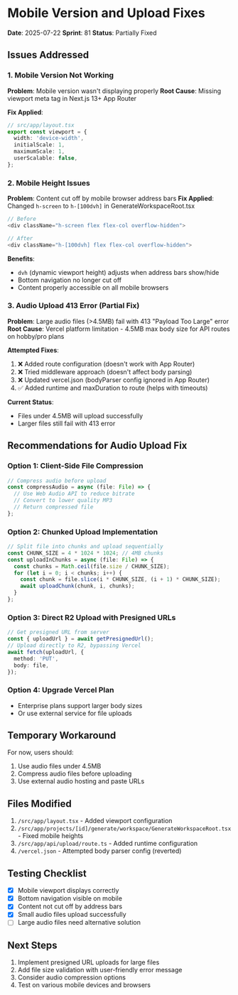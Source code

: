 # Mobile Version and Upload Fixes

**Date**: 2025-07-22
**Sprint**: 81
**Status**: Partially Fixed

## Issues Addressed

### 1. Mobile Version Not Working

**Problem**: Mobile version wasn't displaying properly
**Root Cause**: Missing viewport meta tag in Next.js 13+ App Router

**Fix Applied**:
```typescript
// src/app/layout.tsx
export const viewport = {
  width: 'device-width',
  initialScale: 1,
  maximumScale: 1,
  userScalable: false,
};
```

### 2. Mobile Height Issues

**Problem**: Content cut off by mobile browser address bars
**Fix Applied**: Changed `h-screen` to `h-[100dvh]` in GenerateWorkspaceRoot.tsx

```typescript
// Before
<div className="h-screen flex flex-col overflow-hidden">

// After  
<div className="h-[100dvh] flex flex-col overflow-hidden">
```

**Benefits**:
- `dvh` (dynamic viewport height) adjusts when address bars show/hide
- Bottom navigation no longer cut off
- Content properly accessible on all mobile browsers

### 3. Audio Upload 413 Error (Partial Fix)

**Problem**: Large audio files (>4.5MB) fail with 413 "Payload Too Large" error
**Root Cause**: Vercel platform limitation - 4.5MB max body size for API routes on hobby/pro plans

**Attempted Fixes**:
1. ❌ Added route configuration (doesn't work with App Router)
2. ❌ Tried middleware approach (doesn't affect body parsing)
3. ❌ Updated vercel.json (bodyParser config ignored in App Router)
4. ✅ Added runtime and maxDuration to route (helps with timeouts)

**Current Status**: 
- Files under 4.5MB will upload successfully
- Larger files still fail with 413 error

## Recommendations for Audio Upload Fix

### Option 1: Client-Side File Compression
```typescript
// Compress audio before upload
const compressAudio = async (file: File) => {
  // Use Web Audio API to reduce bitrate
  // Convert to lower quality MP3
  // Return compressed file
};
```

### Option 2: Chunked Upload Implementation
```typescript
// Split file into chunks and upload sequentially
const CHUNK_SIZE = 4 * 1024 * 1024; // 4MB chunks
const uploadInChunks = async (file: File) => {
  const chunks = Math.ceil(file.size / CHUNK_SIZE);
  for (let i = 0; i < chunks; i++) {
    const chunk = file.slice(i * CHUNK_SIZE, (i + 1) * CHUNK_SIZE);
    await uploadChunk(chunk, i, chunks);
  }
};
```

### Option 3: Direct R2 Upload with Presigned URLs
```typescript
// Get presigned URL from server
const { uploadUrl } = await getPresignedUrl();
// Upload directly to R2, bypassing Vercel
await fetch(uploadUrl, {
  method: 'PUT',
  body: file,
});
```

### Option 4: Upgrade Vercel Plan
- Enterprise plans support larger body sizes
- Or use external service for file uploads

## Temporary Workaround

For now, users should:
1. Use audio files under 4.5MB
2. Compress audio files before uploading
3. Use external audio hosting and paste URLs

## Files Modified

1. `/src/app/layout.tsx` - Added viewport configuration
2. `/src/app/projects/[id]/generate/workspace/GenerateWorkspaceRoot.tsx` - Fixed mobile heights
3. `/src/app/api/upload/route.ts` - Added runtime configuration
4. `/vercel.json` - Attempted body parser config (reverted)

## Testing Checklist

- [x] Mobile viewport displays correctly
- [x] Bottom navigation visible on mobile
- [x] Content not cut off by address bars
- [x] Small audio files upload successfully
- [ ] Large audio files need alternative solution

## Next Steps

1. Implement presigned URL uploads for large files
2. Add file size validation with user-friendly error message
3. Consider audio compression options
4. Test on various mobile devices and browsers